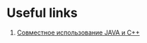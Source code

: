 # Useful links #
  1. [Совместное использование JAVA и C++](http://www.codenet.ru/webmast/java/jcc.php)